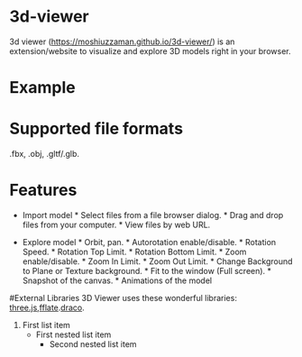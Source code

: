 # 3d-viewer

3d viewer (https://moshiuzzaman.github.io/3d-viewer/) is an extension/website to visualize and explore 3D models right in your browser.

# Example

# Supported file formats
.fbx, .obj, .gltf/.glb.

# Features
 *  Import model
              * Select files from a file browser dialog.
              * Drag and drop files from your computer.
              * View files by web URL.

 *  Explore model
              * Orbit, pan.
              * Autorotation enable/disable.
              * Rotation Speed.
              * Rotation Top Limit.
              * Rotation Bottom Limit.
              * Zoom enable/disable.
              * Zoom In Limit.
              * Zoom Out Limit.
              *  Change Background to Plane or Texture background.
              *  Fit to the window (Full screen).
              *  Snapshot of the canvas.
              *  Animations of the model

#External Libraries
3D Viewer uses these wonderful libraries: [three.js](https://github.com/mrdoob/three.js),[fflate](https://github.com/101arrowz/fflate).[draco](https://github.com/google/draco).
    
1. First list item
   - First nested list item
     - Second nested list item
